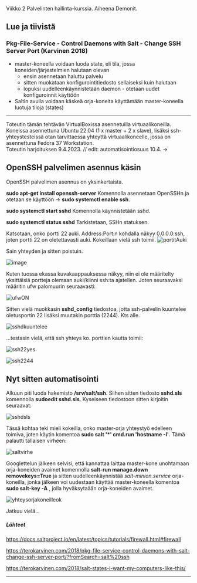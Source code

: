 Viikko 2 Palvelinten hallinta-kurssia. Aiheena Demonit.

## Lue ja tiivistä

### Pkg-File-Service - Control Daemons with Salt - Change SSH Server Port (Karvinen 2018)
 
- master-koneella voidaan luoda state, eli tila, jossa koneiden/järjestelmien halutaan olevan  
  - ensin asennetaan haluttu palvelu  
  - sitten muokataan konfigurointitiedosto sellaiseksi kuin halutaan  
  - lopuksi uudelleenkäynnistetään daemon - otetaan uudet konfiguroinnit käyttöön  
- Saltin avulla voidaan käskeä orja-koneita käyttämään master-koneella luotuja tiloja (states)
________________________________________________________

Toteutin tämän tehtävän VirtualBoxissa asennetuilla virtuaalikoneilla. Koneissa asennettuna Ubuntu 22.04 (1 x master + 2 x slave), lisäksi ssh-yhteystesteissä otan tarvittaessa yhteyttä virtuaalikoneelle, jossa on asennettuna Fedora 37 Workstation.  
Toteutin harjoituksen 9.4.2023. // edit: automatisointiosuus 10.4. ->

## OpenSSH palvelimen asennus käsin

OpenSSH palvelimen asennus on yksinkertaista.  

**sudo apt-get install openssh-server** Komennolla asennetaan OpenSSHn ja otetaan se käyttöön -> **sudo systemctl enable ssh**.  

**sudo systemctl start sshd** Komennolla käynnistetään sshd.

**sudo systemctl status sshd** Tarkistetaan, SSHn statuksen.  

Katsotaan, onko portti 22 auki. Address:Port:n kohdalla näkyy 0.0.0.0:ssh, joten portti 22 on oletettavasti auki. Kokeillaan vielä ssh toimii.
![portitAuki](https://user-images.githubusercontent.com/78509164/230759535-8b1d556c-feb3-4854-820e-f917dfdc44d0.png)  

Sain yhteyden ja sitten poistuin.

![image](https://user-images.githubusercontent.com/78509164/230762717-7ed27d42-ad38-4128-bf97-1e209d4f2a9b.png)

Kuten tuossa ekassa kuvakaappauksessa näkyy, niin ei ole määritelty yksittäisiä portteja olemaan auki/kiinni ssh:ta ajatellen. Joten seuraavaksi määritin ufw palomuurin seuraavasti:  

![ufwON](https://user-images.githubusercontent.com/78509164/230764370-22be4ac5-e7da-4a4d-85f3-35ded04eb63c.png)

Sitten vielä muokkasin **sshd_config** tiedostoa, jotta ssh-palvelin kuuntelee oletusportin 22 lisäksi muutakin porttia (2244). Kts alle.  

![sshdkuuntelee](https://user-images.githubusercontent.com/78509164/230765704-ebbad97c-437a-4606-ab3e-c63df8511b1e.png)

...testasin vielä, että ssh yhteys ko. porttien kautta toimii:  

 ![ssh22yes](https://user-images.githubusercontent.com/78509164/230765759-e06273ce-cbc2-4812-8055-7d47d73390f3.png)  
 
 ![ssh2244](https://user-images.githubusercontent.com/78509164/230765761-d8b171e0-0f10-42fd-991c-ee011acc8944.png)  
 
## Nyt sitten automatisointi  

Alkuun piti luoda hakemisto **/srv/salt/ssh**. Siihen sitten tiedosto **sshd.sls** komennolla **sudoedit sshd.sls**. Kyseiseen tiedostoon sitten kirjoitin seuraavat:  

![sshdsls](https://user-images.githubusercontent.com/78509164/230800497-5cc5cdad-0010-4e5c-bffc-7e38790a5df6.png)  

Tässä kohtaa teki mieli kokeilla, onko master-orja yhteystyö edelleen toimiva, joten käytin komentoa **sudo salt '*' cmd.run 'hostname -I'**. Tämä palautti tällaisen virheen:  

![saltvirhe](https://user-images.githubusercontent.com/78509164/230806696-3fa1d898-5972-4bc1-9f17-2e5a8c489a4e.png)  

Googlettelun jälkeen selvisi, että kannattaa laittaa master-kone unohtamaan orja-koneiden avaimet komennolla **salt-run manage.down removekeys=True** ja sitten uudelleenkäynnistää *salt-minion.service* orja-koneilla, jonka jälkeen voi uudestaan käyttää master-koneella komentoa **sudo salt-key -A** , jolla hyväksytaään orja-koneiden avaimet.  

![yhteysorjakoneilleok](https://user-images.githubusercontent.com/78509164/230807267-e9f731f7-ebf2-458e-b8fb-e9036d89ac78.png)



Jatkuu vielä...


##### Lähteet  

https://docs.saltproject.io/en/latest/topics/tutorials/firewall.html#firewall  

https://terokarvinen.com/2018/pkg-file-service-control-daemons-with-salt-change-ssh-server-port/?fromSearch=salt%20ssh  

https://terokarvinen.com/2018/salt-states-i-want-my-computers-like-this/  

____________________________________
